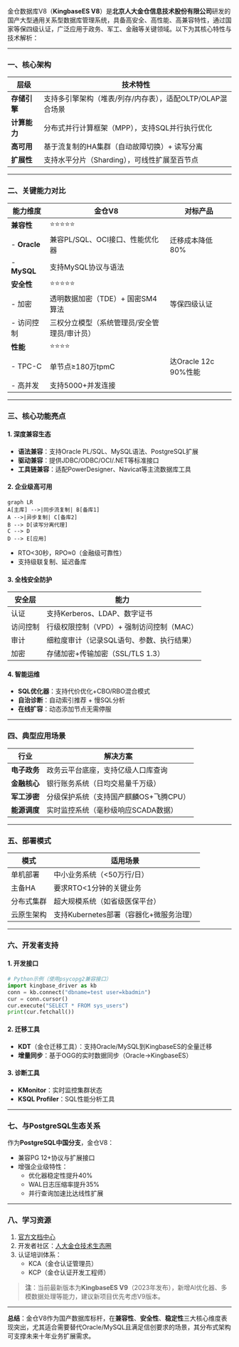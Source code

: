 金仓数据库V8（**KingbaseES V8**）是**北京人大金仓信息技术股份有限公司**研发的国产大型通用关系型数据库管理系统，具备高安全、高性能、高兼容特性，通过国家等保四级认证，广泛应用于政务、军工、金融等关键领域。以下为其核心特性与技术解析：

---

### **一、核心架构**
| **层级**     | **技术特性**                                              |
| ------------ | --------------------------------------------------------- |
| **存储引擎** | 支持多引擎架构（堆表/列存/内存表），适配OLTP/OLAP混合场景 |
| **计算能力** | 分布式并行计算框架（MPP），支持SQL并行执行优化            |
| **高可用**   | 基于流复制的HA集群（自动故障切换）+ 读写分离              |
| **扩展性**   | 支持水平分片（Sharding），可线性扩展至百节点              |

---

### **二、关键能力对比**
| **能力维度** | **金仓V8**                                   | **对标产品**         |
| ------------ | -------------------------------------------- | -------------------- |
| **兼容性**   | ⭐⭐⭐⭐⭐                                        |                      |
| - **Oracle** | 兼容PL/SQL、OCI接口、性能优化器              | 迁移成本降低80%      |
| - **MySQL**  | 支持MySQL协议与语法                          |                      |
| **安全性**   | ⭐⭐⭐⭐⭐                                        |                      |
| - 加密       | 透明数据加密（TDE）+ 国密SM4算法             | 等保四级认证         |
| - 访问控制   | 三权分立模型（系统管理员/安全管理员/审计员） |                      |
| **性能**     | ⭐⭐⭐⭐                                         |                      |
| - TPC-C      | 单节点≥180万tpmC                             | 达Oracle 12c 90%性能 |
| - 高并发     | 支持5000+并发连接                            |                      |

---

### **三、核心功能亮点**
#### 1. **深度兼容生态**
   - **语法兼容**：支持Oracle PL/SQL、MySQL语法、PostgreSQL扩展
   - **驱动兼容**：提供JDBC/ODBC/OCI/.NET等标准接口
   - **工具链兼容**：适配PowerDesigner、Navicat等主流数据库工具

#### 2. **企业级高可用**
   ```mermaid
   graph LR
   A[主库] -->|同步流复制| B[备库1]
   A -->|异步复制| C[备库2]
   B --> D[读写分离代理]
   C --> D
   D --> E[应用]
   ```
   - RTO<30秒，RPO≈0（金融级可靠性）
   - 支持级联复制、延迟备库

#### 3. **全栈安全防护**
| **安全层** | **能力**                                  |
| ---------- | ----------------------------------------- |
| 认证       | 支持Kerberos、LDAP、数字证书              |
| 访问控制   | 行级权限控制（VPD）+ 强制访问控制（MAC）  |
| 审计       | 细粒度审计（记录SQL语句、参数、执行结果） |
| 加密       | 存储加密+传输加密（SSL/TLS 1.3）          |

#### 4. **智能运维**
   - **SQL优化器**：支持代价优化+CBO/RBO混合模式
   - **自治诊断**：自动索引推荐 + 慢SQL分析
   - **在线扩容**：动态添加节点无需停服

---

### **四、典型应用场景**
| **行业**     | **解决方案**                           |
| ------------ | -------------------------------------- |
| **电子政务** | 政务云平台底座，支持亿级人口库查询     |
| **金融核心** | 银行账务系统（日均交易量千万级）       |
| **军工涉密** | 分级保护系统（支持国产麒麟OS+飞腾CPU） |
| **能源调度** | 实时监控系统（毫秒级响应SCADA数据）    |

---

### **五、部署模式**
| **模式**   | **适用场景**                            |
| ---------- | --------------------------------------- |
| 单机部署   | 中小业务系统（<50万行/日）              |
| 主备HA     | 要求RTO<1分钟的关键业务                 |
| 分布式集群 | 超大规模系统（如省级医保平台）          |
| 云原生架构 | 支持Kubernetes部署（容器化+微服务治理） |

---

### **六、开发者支持**
#### 1. **开发接口**
   ```python
   # Python示例（使用psycopg2兼容接口）
   import kingbase_driver as kb
   conn = kb.connect("dbname=test user=kbadmin")
   cur = conn.cursor()
   cur.execute("SELECT * FROM sys_users")
   print(cur.fetchall())
   ```

#### 2. **迁移工具**
   - **KDT**（金仓迁移工具）：支持Oracle/MySQL到KingbaseES的全量迁移
   - **增量同步**：基于OGG的实时数据同步（Oracle→KingbaseES）

#### 3. **诊断工具**
   - **KMonitor**：实时监控集群状态
   - **KSQL Profiler**：SQL性能分析工具

---

### **七、与PostgreSQL生态关系**
作为**PostgreSQL中国分支**，金仓V8：
- 兼容PG 12+协议与扩展接口
- 增强企业级特性：
  - 优化器稳定性提升40%
  - WAL日志压缩率提升35%
  - 并行查询加速比达线性扩展

---

### **八、学习资源**
1. [官方文档中心](https://help.kingbase.com.cn/v8/index.html)
2. 开发者社区：[人大金仓技术生态圈](https://bbs.kingbase.com.cn)
3. 认证培训体系：
   - KCA（金仓认证管理员）
   - KCP（金仓认证开发工程师）

> **注**：当前最新版本为**KingbaseES V9**（2023年发布），新增AI优化器、多模数据处理等能力，建议新项目优先考虑V9版本。

---

**总结**：金仓V8作为国产数据库标杆，在**兼容性**、**安全性**、**稳定性**三大核心维度表现突出，尤其适合需要替代Oracle/MySQL且满足信创要求的场景，其分布式架构可支撑未来十年业务扩展需求。